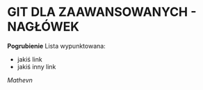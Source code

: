 # GIT DLA ZAAWANSOWANYCH - NAGŁÓWEK

**Pogrubienie**
Lista wypunktowana:
- jakiś link
- jakiś inny link

$Math evn$
